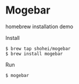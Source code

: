 # Mogebar
homebrew installation demo

Install

```
$ brew tap shohei/mogebar
$ brew install mogebar
```

Run

```
$ mogebar
```